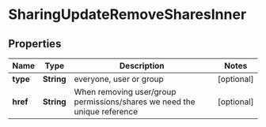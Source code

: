 

# SharingUpdateRemoveSharesInner


## Properties

| Name | Type | Description | Notes |
|------------ | ------------- | ------------- | -------------|
|**type** | **String** | everyone, user or group |  [optional] |
|**href** | **String** | When removing user/group permissions/shares we need the unique reference |  [optional] |



